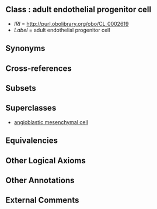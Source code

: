 
## Class : adult endothelial progenitor cell

 * *IRI* = http://purl.obolibrary.org/obo/CL_0002619
 * *Label* = adult endothelial progenitor cell

## Synonyms


## Cross-references


## Subsets


## Superclasses

 * [angioblastic mesenchymal cell](../../CL/66/CL_0000566.md)

## Equivalencies


## Other Logical Axioms


## Other Annotations


## External Comments

